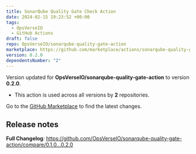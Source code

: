 ```yaml
---
title: SonarQube Quality Gate Check Action
date: 2024-02-15 19:23:52 +00:00
tags:
  - OpsVerseIO
  - GitHub Actions
draft: false
repo: OpsVerseIO/sonarqube-quality-gate-action
marketplace: https://github.com/marketplace/actions/sonarqube-quality-gate-check-action
version: 0.2.0
dependentsNumber: "2"
---
```



Version updated for **OpsVerseIO/sonarqube-quality-gate-action** to version **0.2.0**.
- This action is used across all versions by **2** repositories.

Go to the [GitHub Marketplace](https://github.com/marketplace/actions/sonarqube-quality-gate-check-action) to find the latest changes.

## Release notes

**Full Changelog**: https://github.com/OpsVerseIO/sonarqube-quality-gate-action/compare/0.1.0...0.2.0
